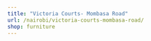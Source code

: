 ```yaml
---
title: "Victoria Courts- Mombasa Road"
url: /nairobi/victoria-courts-mombasa-road/
shop: furniture
---
```

